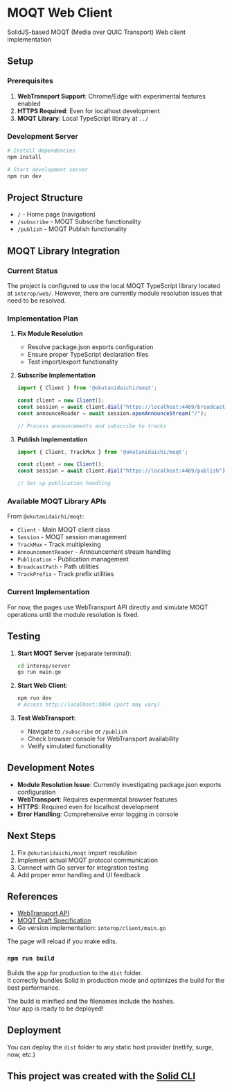 # MOQT Web Client

SolidJS-based MOQT (Media over QUIC Transport) Web client implementation

## Setup

### Prerequisites

1. **WebTransport Support**: Chrome/Edge with experimental features enabled
2. **HTTPS Required**: Even for localhost development
3. **MOQT Library**: Local TypeScript library at `../`

### Development Server

```bash
# Install dependencies
npm install

# Start development server
npm run dev
```

## Project Structure

- `/` - Home page (navigation)
- `/subscribe` - MOQT Subscribe functionality
- `/publish` - MOQT Publish functionality

## MOQT Library Integration

### Current Status

The project is configured to use the local MOQT TypeScript library located at `interop/web/`. However, there are currently module resolution issues that need to be resolved.

### Implementation Plan

1. **Fix Module Resolution**
   - Resolve package.json exports configuration
   - Ensure proper TypeScript declaration files
   - Test import/export functionality

2. **Subscribe Implementation**
   ```typescript
   import { Client } from '@okutanidaichi/moqt';
   
   const client = new Client();
   const session = await client.dial("https://localhost:4469/broadcast");
   const announceReader = await session.openAnnounceStream("/");
   
   // Process announcements and subscribe to tracks
   ```

3. **Publish Implementation**
   ```typescript
   import { Client, TrackMux } from '@okutanidaichi/moqt';
   
   const client = new Client();
   const session = await client.dial("https://localhost:4469/publish");
   
   // Set up publication handling
   ```

### Available MOQT Library APIs

From `@okutanidaichi/moqt`:

- `Client` - Main MOQT client class
- `Session` - MOQT session management
- `TrackMux` - Track multiplexing
- `AnnouncementReader` - Announcement stream handling
- `Publication` - Publication management
- `BroadcastPath` - Path utilities
- `TrackPrefix` - Track prefix utilities

### Current Implementation

For now, the pages use WebTransport API directly and simulate MOQT operations until the module resolution is fixed.

## Testing

1. **Start MOQT Server** (separate terminal):
   ```bash
   cd interop/server
   go run main.go
   ```

2. **Start Web Client**:
   ```bash
   npm run dev
   # Access http://localhost:3004 (port may vary)
   ```

3. **Test WebTransport**:
   - Navigate to `/subscribe` or `/publish`
   - Check browser console for WebTransport availability
   - Verify simulated functionality

## Development Notes

- **Module Resolution Issue**: Currently investigating package.json exports configuration
- **WebTransport**: Requires experimental browser features
- **HTTPS**: Required even for localhost development
- **Error Handling**: Comprehensive error logging in console

## Next Steps

1. Fix `@okutanidaichi/moqt` import resolution
2. Implement actual MOQT protocol communication
3. Connect with Go server for integration testing
4. Add proper error handling and UI feedback

## References

- [WebTransport API](https://developer.mozilla.org/en-US/docs/Web/API/WebTransport)
- [MOQT Draft Specification](https://datatracker.ietf.org/doc/draft-ietf-moq-transport/)
- Go version implementation: `interop/client/main.go`

The page will reload if you make edits.<br>

### `npm run build`

Builds the app for production to the `dist` folder.<br>
It correctly bundles Solid in production mode and optimizes the build for the best performance.

The build is minified and the filenames include the hashes.<br>
Your app is ready to be deployed!

## Deployment

You can deploy the `dist` folder to any static host provider (netlify, surge, now, etc.)

## This project was created with the [Solid CLI](https://github.com/solidjs-community/solid-cli)
